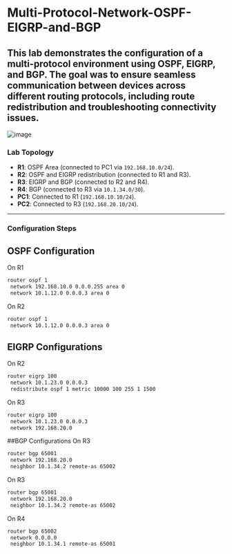 # Multi-Protocol-Network-OSPF-EIGRP-and-BGP

This lab demonstrates the configuration of a multi-protocol environment using OSPF, EIGRP, and BGP. The goal was to ensure seamless communication between devices across different routing protocols, including route redistribution and troubleshooting connectivity issues.
---
![image](https://github.com/user-attachments/assets/77d73f66-5586-4129-9fd2-d8810fb03b85)

### Lab Topology
- **R1**: OSPF Area (connected to PC1 via `192.168.10.0/24`).
- **R2**: OSPF and EIGRP redistribution (connected to R1 and R3).
- **R3**: EIGRP and BGP (connected to R2 and R4).
- **R4**: BGP (connected to R3 via `10.1.34.0/30`).
- **PC1**: Connected to R1 (`192.168.10.10/24`).
- **PC2**: Connected to R3 (`192.168.20.10/24`).
---
 ### Configuration Steps
## OSPF Configuration
On R1
```bash
router ospf 1
 network 192.168.10.0 0.0.0.255 area 0
 network 10.1.12.0 0.0.0.3 area 0
```
On R2
```bash
router ospf 1
 network 10.1.12.0 0.0.0.3 area 0
```
## EIGRP Configurations
On R2
```bash
router eigrp 100
 network 10.1.23.0 0.0.0.3
 redistribute ospf 1 metric 10000 100 255 1 1500
```
On R3
```bash
router eigrp 100
 network 10.1.23.0 0.0.0.3
 network 192.168.20.0
```
##BGP Configurations
On R3 
```bash
router bgp 65001
 network 192.168.20.0
 neighbor 10.1.34.2 remote-as 65002
```
On R3
```bash
router bgp 65001
 network 192.168.20.0
 neighbor 10.1.34.2 remote-as 65002
```
On R4
```bash
router bgp 65002
 network 0.0.0.0
 neighbor 10.1.34.1 remote-as 65001
```
